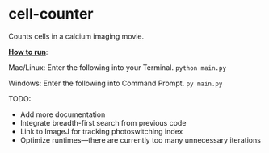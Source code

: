 
# cell-counter

Counts cells in a calcium imaging movie. 

<u>**How to run**</u>:


Mac/Linux: Enter the following into your Terminal.
`python main.py`

Windows: Enter the following into Command Prompt.
`py main.py`

TODO:
- Add more documentation
- Integrate breadth-first search from previous code
- Link to ImageJ for tracking photoswitching index
- Optimize runtimes—there are currently too many unnecessary iterations
